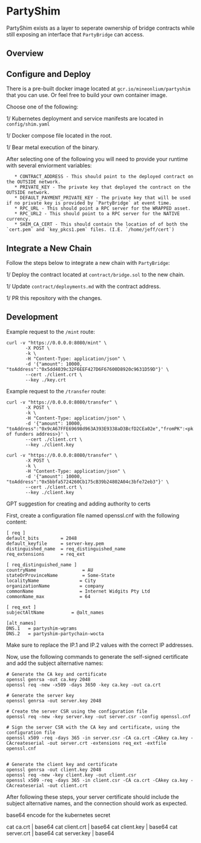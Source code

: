# PartyShim

PartyShim exists as a layer to seperate ownership of bridge contracts while still exposing an interface that `PartyBridge` can access.


## Overview


## Configure and Deploy

There is a pre-built docker image located at `gcr.io/mineonlium/partyshim` that you can use. Or feel free to build your own container image. 

Choose one of the following:

1/ Kubernetes deployment and service manifests are located in `config/shim.yaml`

1/ Docker compose file located in the root. 

1/ Bear metal execution of the binary.

After selecting one of the following you will need to provide your runtime with several enviorment variables:
       
       * CONTRACT_ADDRESS - This should point to the deployed contract on the OUTSIDE network.
       * PRIVATE_KEY - The private key that deployed the contract on the OUTSIDE network. 
       * DEFAULT_PAYMENT_PRIVATE_KEY - The private key that will be used if no private key is provided by `PartyBridge` at event time.
       * RPC_URL - This should point a RPC server for the WRAPPED asset. 
       * RPC_URL2 - This should point to a RPC server for the NATIVE currency. 
       * SHIM_CA_CERT - This should contain the location of of both the `cert.pem` and `key_pkcs1.pem` files. (I.E. `/home/jeff/cert`)


## Integrate a New Chain

Follow the steps below to integrate a new chain with `PartyBridge`:

1/ Deploy the contract located at `contract/bridge.sol` to the new chain. 

1/ Update `contract/deployments.md` with the contract address.

1/ PR this repository with the changes. 


## Development

Example request to the `/mint` route: 
```
curl -v "https://0.0.0.0:8080/mint" \
       -X POST \
       -k \
       -H "Content-Type: application/json" \
       -d '{"amount": 10000, "toAddress":"0x5dd4039c32F6EEF427D6F67600D8920c9631D59D"}' \
       --cert ./client.crt \
       --key ./key.crt
```


Example request to the `/transfer` route:

```
curl -v "https://0.0.0.0:8080/transfer" \
       -X POST \
       -k \
       -H "Content-Type: application/json" \
       -d '{"amount": 10000, "toAddress":"0x9cA67FFE69698d963A393E9338aD3BcfD2CEa02e","fromPK":<pk of funders address>}' \
       --cert ./client.crt \
       --key ./client.key

curl -v "https://0.0.0.0:8080/transfer" \
       -X POST \
       -k \
       -H "Content-Type: application/json" \
       -d '{"amount": 10000, "toAddress":"0x5bbfa5724260Cb175cB39b24802A04c3bfe72eb3"}' \
       --cert ./client.crt \
       --key ./client.key
```






GPT suggestion for creating and adding authority to certs

First, create a configuration file named openssl.cnf with the following content:

```
[ req ]
default_bits        = 2048
default_keyfile     = server-key.pem
distinguished_name  = req_distinguished_name
req_extensions      = req_ext

[ req_distinguished_name ]
countryName                 = AU
stateOrProvinceName         = Some-State
localityName               = City
organizationName           = company
commonName                 = Internet Widgits Pty Ltd
commonName_max             = 64

[ req_ext ]
subjectAltName          = @alt_names

[alt_names]
DNS.1   = partyshim-wgrams
DNS.2   = partyshim-partychain-wocta
```


Make sure to replace the IP.1 and IP.2 values with the correct IP addresses.

Now, use the following commands to generate the self-signed certificate and add the subject alternative names:
```
# Generate the CA key and certificate
openssl genrsa -out ca.key 2048
openssl req -new -x509 -days 3650 -key ca.key -out ca.crt

# Generate the server key
openssl genrsa -out server.key 2048

# Create the server CSR using the configuration file
openssl req -new -key server.key -out server.csr -config openssl.cnf

# Sign the server CSR with the CA key and certificate, using the configuration file
openssl x509 -req -days 365 -in server.csr -CA ca.crt -CAkey ca.key -CAcreateserial -out server.crt -extensions req_ext -extfile openssl.cnf


# Generate the client key and certificate
openssl genrsa -out client.key 2048
openssl req -new -key client.key -out client.csr
openssl x509 -req -days 365 -in client.csr -CA ca.crt -CAkey ca.key -CAcreateserial -out client.crt
```

After following these steps, your server certificate should include the subject alternative names, and the connection should work as expected.



base64 encode for the kubernetes secret

cat ca.crt | base64
cat client.crt | base64
cat client.key | base64
cat server.crt | base64
cat server.key | base64

